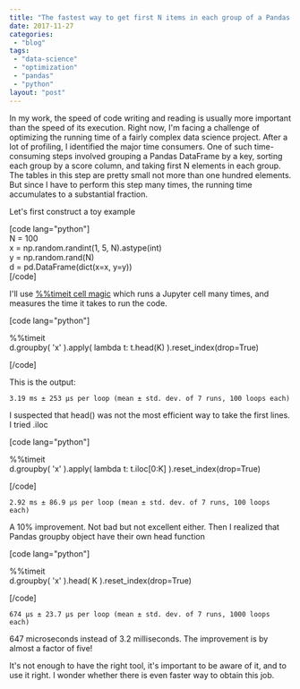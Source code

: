 ```yaml
---
title: "The fastest way to get first N items in each group of a Pandas DataFrame"
date: 2017-11-27
categories: 
 - "blog"
tags: 
 - "data-science"
 - "optimization"
 - "pandas"
 - "python"
layout: "post"
---
```


In my work, the speed of code writing and reading is usually more important than the speed of its execution. Right now, I'm facing a challenge of optimizing the running time of a fairly complex data science project. After a lot of profiling, I identified the major time consumers. One of such time-consuming steps involved grouping a Pandas DataFrame by a key, sorting each group by a score column, and taking first N elements in each group. The tables in this step are pretty small not more than one hundred elements. But since I have to perform this step many times, the running time accumulates to a substantial fraction.

Let's first construct a toy example

[code lang="python"]  
N = 100  
x = np.random.randint(1, 5, N).astype(int)  
y = np.random.rand(N)  
d = pd.DataFrame(dict(x=x, y=y))  
[/code]

I'll use [%%timeit cell magic](http://ipython.readthedocs.io/en/stable/interactive/magics.html) which runs a Jupyter cell many times, and measures the time it takes to run the code.

[code lang="python"]

%%timeit  
d.groupby(
 'x'
 ).apply(
 lambda t: t.head(K)
 ).reset_index(drop=True)

[/code]

This is the output:

    3.19 ms ± 253 µs per loop (mean ± std. dev. of 7 runs, 100 loops each)

 

I suspected that head() was not the most efficient way to take the first lines. I tried .iloc

[code lang="python"]

%%timeit  
d.groupby(
 'x'
 ).apply(
 lambda t: t.iloc[0:K]
 ).reset_index(drop=True)

[/code]

    2.92 ms ± 86.9 µs per loop (mean ± std. dev. of 7 runs, 100 loops each)

A 10% improvement. Not bad but not excellent either. Then I realized that Pandas groupby object have their own head function

[code lang="python"]

%%timeit  
d.groupby(
 'x'
 ).head(
 K
 ).reset_index(drop=True)

[/code]

    674 µs ± 23.7 µs per loop (mean ± std. dev. of 7 runs, 1000 loops each)

647 microseconds instead of 3.2 milliseconds. The improvement is by almost a factor of five!

It's not enough to have the right tool, it's important to be aware of it, and to use it right. I wonder whether there is even faster way to obtain this job.
